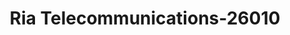 ---
f_zip-code: 90703
f_state-code: CA
title: Ria Telecommunications-26010
f_phone: 562-407-0201
f_city-only: Cerritos
f_address: 13850 Cerritos Corporate Dr Cerritos
f_location-unique-id: '26010'
slug: ria-telecommunications-26010
updated-on: '2024-05-30T13:46:58.046Z'
created-on: '2024-05-30T13:36:59.803Z'
published-on: '2024-05-30T13:54:32.469Z'
f_city-state: cms/city/cerritos-ca.md
f_company: cms/company/ria-telecommunications.md
f_state: cms/state/california.md
layout: '[payday-loan].html'
tags: payday-loan
---